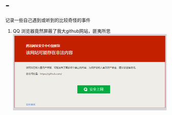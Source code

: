 # -
记录一些自己遇到或听到的比较奇怪的事件
1. QQ 浏览器竟然屏蔽了我大github网站，匪夷所思
![Image text](https://github.com/Cotts0/-/blob/master/qqbrowser.png)
